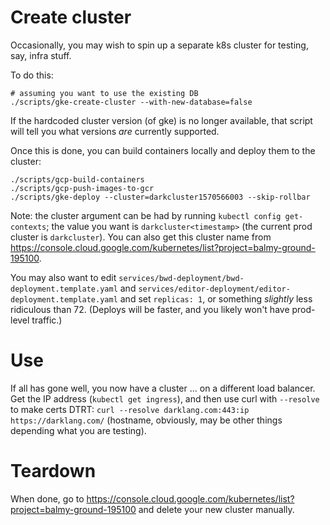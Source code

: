 # Create cluster

Occasionally, you may wish to spin up a separate k8s cluster for testing, say,
infra stuff.

To do this:

```
# assuming you want to use the existing DB
./scripts/gke-create-cluster --with-new-database=false
```

If the hardcoded cluster version (of gke) is no longer available, that script
will tell you what versions _are_ currently supported.

Once this is done, you can build containers locally and deploy them to the
cluster:

```
./scripts/gcp-build-containers
./scripts/gcp-push-images-to-gcr
./scripts/gke-deploy --cluster=darkcluster1570566003 --skip-rollbar
```

Note: the cluster argument can be had by running `kubectl config get-contexts`;
the value you want is `darkcluster<timestamp>` (the current prod cluster is
`darkcluster`). You can also get this cluster name from
https://console.cloud.google.com/kubernetes/list?project=balmy-ground-195100.

You may also want to edit
`services/bwd-deployment/bwd-deployment.template.yaml` and
`services/editor-deployment/editor-deployment.template.yaml` and
set `replicas: 1`, or something _slightly_ less ridiculous than 72. (Deploys
will be faster, and you likely won't have prod-level traffic.)

# Use

If all has gone well, you now have a cluster ... on a different load balancer.
Get the IP address (`kubectl get ingress`), and then use curl with `--resolve`
to make certs DTRT: `curl --resolve darklang.com:443:ip https://darklang.com/`
(hostname, obviously, may be other things depending what you are testing).

# Teardown

When done, go to
https://console.cloud.google.com/kubernetes/list?project=balmy-ground-195100 and
delete your new cluster manually.
